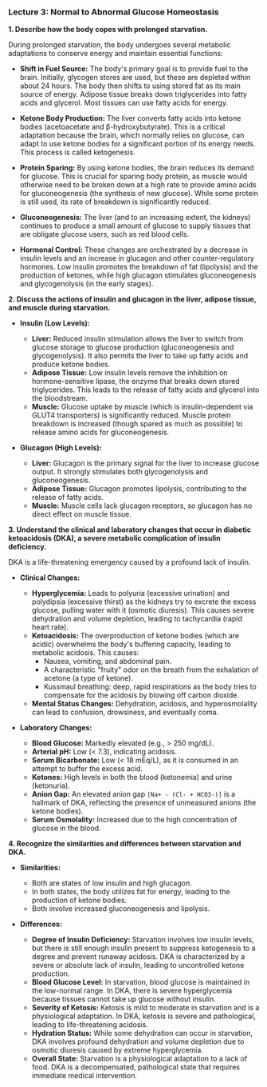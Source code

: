### Lecture 3: Normal to Abnormal Glucose Homeostasis

**1. Describe how the body copes with prolonged starvation.**

During prolonged starvation, the body undergoes several metabolic adaptations to conserve energy and maintain essential functions:

*   **Shift in Fuel Source:** The body's primary goal is to provide fuel to the brain. Initially, glycogen stores are used, but these are depleted within about 24 hours. The body then shifts to using stored fat as its main source of energy. Adipose tissue breaks down triglycerides into fatty acids and glycerol. Most tissues can use fatty acids for energy.

*   **Ketone Body Production:** The liver converts fatty acids into ketone bodies (acetoacetate and β-hydroxybutyrate). This is a critical adaptation because the brain, which normally relies on glucose, can adapt to use ketone bodies for a significant portion of its energy needs. This process is called ketogenesis.

*   **Protein Sparing:** By using ketone bodies, the brain reduces its demand for glucose. This is crucial for sparing body protein, as muscle would otherwise need to be broken down at a high rate to provide amino acids for gluconeogenesis (the synthesis of new glucose). While some protein is still used, its rate of breakdown is significantly reduced.

*   **Gluconeogenesis:** The liver (and to an increasing extent, the kidneys) continues to produce a small amount of glucose to supply tissues that are obligate glucose users, such as red blood cells.

*   **Hormonal Control:** These changes are orchestrated by a decrease in insulin levels and an increase in glucagon and other counter-regulatory hormones. Low insulin promotes the breakdown of fat (lipolysis) and the production of ketones, while high glucagon stimulates gluconeogenesis and glycogenolysis (in the early stages).

**2. Discuss the actions of insulin and glucagon in the liver, adipose tissue, and muscle during starvation.**

*   **Insulin (Low Levels):**
    *   **Liver:** Reduced insulin stimulation allows the liver to switch from glucose storage to glucose production (gluconeogenesis and glycogenolysis). It also permits the liver to take up fatty acids and produce ketone bodies.
    *   **Adipose Tissue:** Low insulin levels remove the inhibition on hormone-sensitive lipase, the enzyme that breaks down stored triglycerides. This leads to the release of fatty acids and glycerol into the bloodstream.
    *   **Muscle:** Glucose uptake by muscle (which is insulin-dependent via GLUT4 transporters) is significantly reduced. Muscle protein breakdown is increased (though spared as much as possible) to release amino acids for gluconeogenesis.

*   **Glucagon (High Levels):**
    *   **Liver:** Glucagon is the primary signal for the liver to increase glucose output. It strongly stimulates both glycogenolysis and gluconeogenesis.
    *   **Adipose Tissue:** Glucagon promotes lipolysis, contributing to the release of fatty acids.
    *   **Muscle:** Muscle cells lack glucagon receptors, so glucagon has no direct effect on muscle tissue.

**3. Understand the clinical and laboratory changes that occur in diabetic ketoacidosis (DKA), a severe metabolic complication of insulin deficiency.**

DKA is a life-threatening emergency caused by a profound lack of insulin.

*   **Clinical Changes:**
    *   **Hyperglycemia:** Leads to polyuria (excessive urination) and polydipsia (excessive thirst) as the kidneys try to excrete the excess glucose, pulling water with it (osmotic diuresis). This causes severe dehydration and volume depletion, leading to tachycardia (rapid heart rate).
    *   **Ketoacidosis:** The overproduction of ketone bodies (which are acidic) overwhelms the body's buffering capacity, leading to metabolic acidosis. This causes:
        *   Nausea, vomiting, and abdominal pain.
        *   A characteristic "fruity" odor on the breath from the exhalation of acetone (a type of ketone).
        *   Kussmaul breathing: deep, rapid respirations as the body tries to compensate for the acidosis by blowing off carbon dioxide.
    *   **Mental Status Changes:** Dehydration, acidosis, and hyperosmolality can lead to confusion, drowsiness, and eventually coma.

*   **Laboratory Changes:**
    *   **Blood Glucose:** Markedly elevated (e.g., > 250 mg/dL).
    *   **Arterial pH:** Low (< 7.3), indicating acidosis.
    *   **Serum Bicarbonate:** Low (< 18 mEq/L), as it is consumed in an attempt to buffer the excess acid.
    *   **Ketones:** High levels in both the blood (ketonemia) and urine (ketonuria).
    *   **Anion Gap:** An elevated anion gap `[Na+ - (Cl- + HCO3-)]` is a hallmark of DKA, reflecting the presence of unmeasured anions (the ketone bodies).
    *   **Serum Osmolality:** Increased due to the high concentration of glucose in the blood.

**4. Recognize the similarities and differences between starvation and DKA.**

*   **Similarities:**
    *   Both are states of low insulin and high glucagon.
    *   In both states, the body utilizes fat for energy, leading to the production of ketone bodies.
    *   Both involve increased gluconeogenesis and lipolysis.

*   **Differences:**
    *   **Degree of Insulin Deficiency:** Starvation involves low insulin levels, but there is still enough insulin present to suppress ketogenesis to a degree and prevent runaway acidosis. DKA is characterized by a severe or absolute lack of insulin, leading to uncontrolled ketone production.
    *   **Blood Glucose Level:** In starvation, blood glucose is maintained in the low-normal range. In DKA, there is severe hyperglycemia because tissues cannot take up glucose without insulin.
    *   **Severity of Ketosis:** Ketosis is mild to moderate in starvation and is a physiological adaptation. In DKA, ketosis is severe and pathological, leading to life-threatening acidosis.
    *   **Hydration Status:** While some dehydration can occur in starvation, DKA involves profound dehydration and volume depletion due to osmotic diuresis caused by extreme hyperglycemia.
    *   **Overall State:** Starvation is a physiological adaptation to a lack of food. DKA is a decompensated, pathological state that requires immediate medical intervention.
